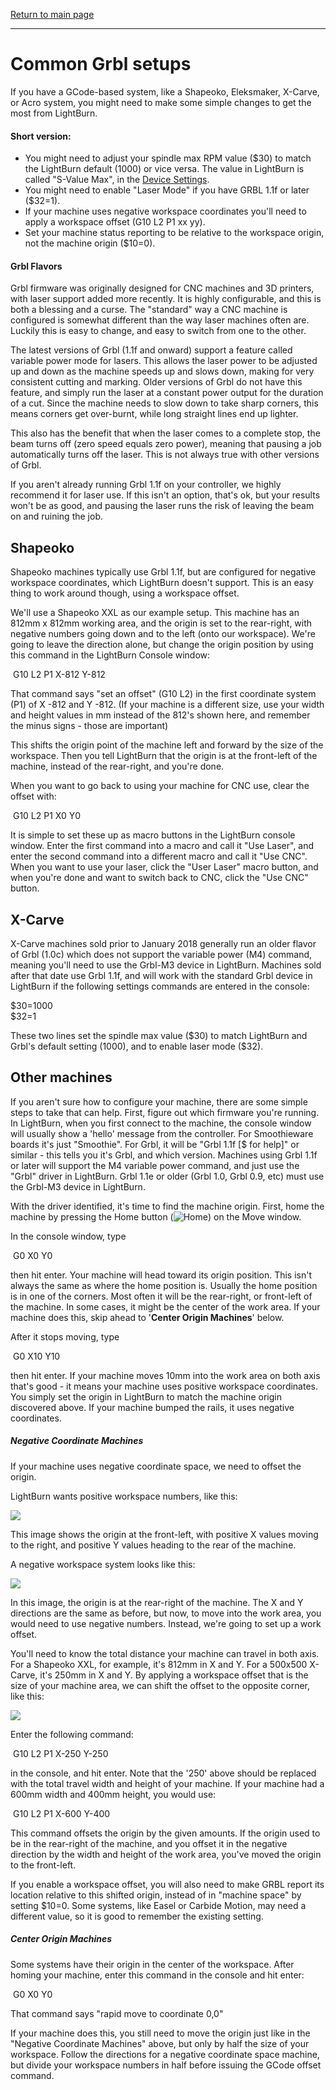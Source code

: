 [Return to main page](README.md)

----

# Common Grbl setups

If you have a GCode-based system, like a Shapeoko, Eleksmaker,  X-Carve, or Acro system, you might need to make some simple changes to get the most from LightBurn.

#### Short version:

- You might need to adjust your spindle max RPM value ($30) to match the LightBurn default (1000) or vice versa.  The value in LightBurn is called "S-Value Max", in the [Device Settings](DeviceSettings.md#s-value-max).
- You might need to enable "Laser Mode" if you have GRBL 1.1f or later (\$32=1).
- If your machine uses negative workspace coordinates you'll need to apply a workspace offset (G10 L2 P1 xx yy).
- Set your machine status reporting to be relative to the workspace origin, not the machine origin (\$10=0).



#### Grbl Flavors

Grbl firmware was originally designed for CNC machines and 3D printers, with laser support added more recently.  It is highly configurable, and this is both a blessing and a curse. The "standard" way a CNC machine is configured is somewhat different than the way laser machines often are.  Luckily this is easy to change, and easy to switch from one to the other.

The latest versions of Grbl (1.1f and onward) support a feature called variable power mode for lasers. This allows the laser power to be adjusted up and down as the machine speeds up and slows down, making for very consistent cutting and marking. Older versions of Grbl do not have this feature, and simply run the laser at a constant power output for the duration of a cut.  Since the machine needs to slow down to take sharp corners, this means corners get over-burnt, while long straight lines end up lighter.

This also has the benefit that when the laser comes to a complete stop, the beam turns off (zero speed equals zero power), meaning that pausing a job automatically turns off the laser. This is not always true with other versions of Grbl.

If you aren't already running Grbl 1.1f on your controller, we highly recommend it for laser use.  If this isn't an option, that's ok, but your results won't be as good, and pausing the laser runs the risk of leaving the beam on and ruining the job.



## Shapeoko

Shapeoko machines typically use Grbl 1.1f, but are configured for negative workspace coordinates, which LightBurn doesn't support.  This is an easy thing to work around though, using a workspace offset.

We'll use a Shapeoko XXL as our example setup.  This machine has an 812mm x 812mm working area, and the origin is set to the rear-right, with negative numbers going down and to the left (onto our workspace). We're going to leave the direction alone, but change the origin position by using this command in the LightBurn Console window:

​	G10 L2 P1 X-812 Y-812

That command says "set an offset" (G10 L2) in the first coordinate system (P1) of X -812 and Y -812.  (If your machine is a different size, use your width and height values in mm instead of the 812's shown here, and remember the minus signs - those are important)

This shifts the origin point of the machine left and forward by the size of the workspace. Then you tell LightBurn that the origin is at the front-left of the machine, instead of the rear-right, and you're done.

When you want to go back to using your machine for CNC use, clear the offset with:

​	G10 L2 P1 X0 Y0

It is simple to set these up as macro buttons in the LightBurn console window.  Enter the first command into a macro and call it "Use Laser", and enter the second command into a different macro and call it "Use CNC".  When you want to use your laser, click the "User Laser" macro button, and when you're done and want to switch back to CNC, click the "Use CNC" button.



## X-Carve

X-Carve machines sold prior to January 2018 generally run an older flavor of Grbl (1.0c) which does not support the variable power (M4) command, meaning you'll need to use the Grbl-M3 device in LightBurn.  Machines sold after that date use Grbl 1.1f, and will work with the standard Grbl device in LightBurn if the following settings commands are entered in the console:

$30=1000<br>
$32=1

These two lines set the spindle max value (\$30) to match LightBurn and Grbl's default setting (1000), and to enable laser mode (\$32).



## Other machines

If you aren't sure how to configure your machine, there are some simple steps to take that can help. First, figure out which firmware you're running. In LightBurn, when you first connect to the machine, the console window will usually show a 'hello' message from the controller.  For Smoothieware boards it's just "Smoothie".  For Grbl, it will be "Grbl 1.1f [$ for help]" or similar - this tells you it's Grbl, and which version. Machines using Grbl 1.1f or later will support the M4 variable power command, and just use the "Grbl" driver in LightBurn.  Grbl 1.1e or older (Grbl 1.0, Grbl 0.9, etc) must use the Grbl-M3 device in LightBurn.

With the driver identified, it's time to find the machine origin. First, home the machine by pressing the Home button (![Home](img/home.png)) on the Move window.

In the console window, type

​	G0 X0 Y0

then hit enter.  Your machine will head toward its origin position. This isn't always the same as where the home position is. Usually the home position is in one of the corners. Most often it will be the rear-right, or front-left of the machine. In some cases, it might be the center of the work area. If your machine does this, skip ahead to '**Center Origin Machines**' below.

After it stops moving, type

​	G0 X10 Y10

then hit enter. If your machine moves 10mm into the work area on both axis that's good - it means your machine uses positive workspace coordinates. You simply set the origin in LightBurn to match the machine origin discovered above.  If your machine bumped the rails, it uses negative coordinates.

##### Negative Coordinate Machines

If your machine uses negative coordinate space, we need to offset the origin.

LightBurn wants positive workspace numbers, like this:

![](img/PositiveWorkspace.png)

This image shows the origin at the front-left, with positive X values moving to the right, and positive Y values heading to the rear of the machine.

A negative workspace system looks like this:

![](img/NegativeWorkspace.png)

In this image, the origin is at the rear-right of the machine.  The X and Y directions are the same as before, but now, to move into the work area, you would need to use negative numbers.  Instead, we're going to set up a work offset.

You'll need to know the total distance your machine can travel in both axis.  For a Shapeoko XXL, for example, it's 812mm in X and Y. For a 500x500 X-Carve, it's 250mm in X and Y.  By applying a workspace offset that is the size of your machine area, we can shift the offset to the opposite corner, like this:

![](img/WorkspaceOffset.png)

Enter the following command:

​	G10 L2 P1 X-250 Y-250

in the console, and hit enter. Note that the '250' above should be replaced with the total travel width and height of your machine.  If your machine had a 600mm width and 400mm height, you would use:

​	G10 L2 P1 X-600 Y-400

This command offsets the origin by the given amounts. If the origin used to be in the rear-right of the machine, and you offset it in the negative direction by the width and height of the work area, you've moved the origin to the front-left.

If you enable a workspace offset, you will also need to make GRBL report its location relative to this shifted origin, instead of in "machine space" by setting $10=0.  Some systems, like Easel or Carbide Motion, may need a different value, so it is good to remember the existing setting.



##### Center Origin Machines

Some systems have their origin in the center of the workspace. After homing your machine, enter this command in the console and hit enter:

​	G0 X0 Y0

That command says "rapid move to coordinate 0,0"

If your machine does this, you still need to move the origin just like in the "Negative Coordinate Machines" above, but only by half the size of your workspace. Follow the directions for a negative coordinate space machine, but divide your workspace numbers in half before issuing the GCode offset command.

